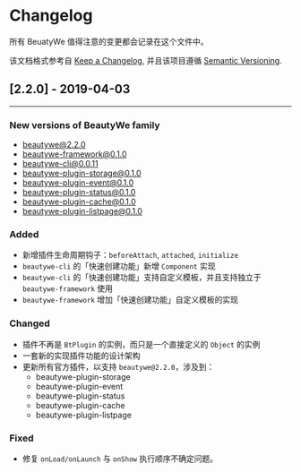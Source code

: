 # Changelog

所有 BeuatyWe 值得注意的变更都会记录在这个文件中。

该文档格式参考自 [Keep a Changelog](https://keepachangelog.com/en/1.0.0/),
并且该项目遵循 [Semantic Versioning](https://semver.org/spec/v2.0.0.html).

## [2.2.0] - 2019-04-03

--------

### New versions of BeautyWe family

- beautywe@2.2.0
- beautywe-framework@0.1.0
- beautywe-cli@0.0.11
- beautywe-plugin-storage@0.1.0
- beautywe-plugin-event@0.1.0
- beautywe-plugin-status@0.1.0
- beautywe-plugin-cache@0.1.0
- beautywe-plugin-listpage@0.1.0

### Added
- 新增插件生命周期钩子：`beforeAttach`, `attached`, `initialize`
- `beautywe-cli` 的「快速创建功能」新增 `Component` 实现
- `beautywe-cli` 的「快速创建功能」支持自定义模板，并且支持独立于 `beautywe-framework` 使用
- `beautywe-framework` 增加「快速创建功能」自定义模板的实现

### Changed
- 插件不再是 `BtPlugin` 的实例，而只是一个直接定义的 `Object` 的实例
- 一套新的实现插件功能的设计架构
- 更新所有官方插件，以支持 `beautywe@2.2.0`，涉及到：
    - beautywe-plugin-storage
    - beautywe-plugin-event
    - beautywe-plugin-status
    - beautywe-plugin-cache
    - beautywe-plugin-listpage

### Fixed
- 修复 `onLoad/onLaunch` 与 `onShow` 执行顺序不确定问题。
